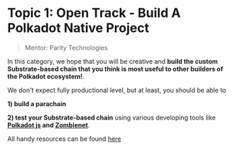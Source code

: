 # Topic 1: Open Track - Build A Polkadot Native Project
> Mentor: Parity Technologies

In this category, we hope that you will be creative and **build the custom Substrate-based chain that you think is most useful to other builders of the Polkadot ecosystem!**. 

We don't expect fully productional level, but at least, you should be able to 

**1) build a parachain** 

**2) test your Substrate-based chain** using various developing tools like **[Polkadot js](https://polkadot.js.org) and [Zombienet](https://github.com/paritytech/zombienet)**. 

All handy resources can be found [here](https://github.com/HackaDOT-East-Asia/Summer-HackaDOT-2023/tree/main/topics/topic1-parity/docs)
